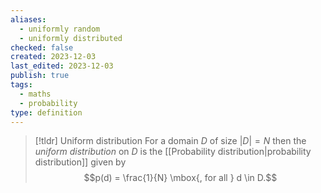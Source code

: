 ```yaml
---
aliases:
  - uniformly random
  - uniformly distributed
checked: false
created: 2023-12-03
last_edited: 2023-12-03
publish: true
tags:
  - maths
  - probability
type: definition
---
```

>[!tldr] Uniform distribution
>For a domain $D$ of size $\vert D \vert = N$ then the *uniform distribution* on $D$ is the [[Probability distribution|probability distribution]] given by
>$$p(d) = \frac{1}{N} \mbox{, for all } d \in D.$$

